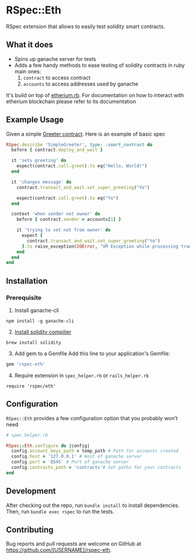 # RSpec::Eth

RSpec extension that allows to easily test solidity smart contracts.

## What it does

* Spins up ganache server for tests
* Adds a few handy methods to ease testing of solidity contracts in ruby main ones:
    1. `contract` to access contract
    2. `accounts` to access addresses used by ganache

It's build on top of [etherium.rb](https://github.com/EthWorks/ethereum.rb). For documentation on how to interact with etherium blockchain please refer to its documentation

## Example Usage
Given a simple [Greeter contract](https://github.com/TheSmartnik/rspec-eth/blob/master/contracts/simple_greeter.sol). Here is an example of basic spec

```ruby
RSpec.describe 'SimpleGreeter', type: :smart_contract do
  before { contract.deploy_and_wait }

  it 'sets greeting' do
    expect(contract.call.greet).to eq("Hello, World!")
  end

  it 'changes message' do
    contract.transact_and_wait.set_super_greeting("Yo")

    expect(contract.call.greet).to eq("Yo")
  end

  context 'when sender not owner' do
    before { contract.sender = accounts[1] }

    it 'trying to set not from owner' do
      expect {
        contract.transact_and_wait.set_super_greeting("Yo")
      }.to raise_exception(IOError, "VM Exception while processing transaction: revert Only owner")
    end
  end
end
```

## Installation

### Prerequisite

1. Install ganache-cli
```
npm install -g ganache-cli
```
2. [Install solidity compilier](https://docs.soliditylang.org/en/v0.8.9/installing-solidity.html)
```
brew install solidity
```

3. Add gem to a Gemfile
Add this line to your application's Gemfile:

```ruby
gem 'rspec-eth'
```

4. Require extension in `spec_helper.rb` or `rails_helper.rb`
```
require 'rspec/eth'
```

## Configuration

`RSpec::Eth` provides a few configuration option that you probably won't need

```ruby
# spec_helper.rb

RSpec::Eth.configure do |config|
  config.account_keys_path = temp_path # Path for accounts created
  config.host = '127.0.0.1' # Host of ganache server
  config.port = '8545' # Port of ganache server
  config.contracts_path = 'contracts'# Set paths for your contracts
end

```


## Development

After checking out the repo, run `bundle install` to install dependencies. Then, run `bundle exec rspec` to run the tests.


## Contributing

Bug reports and pull requests are welcome on GitHub at https://github.com/[USERNAME]/rspec-eth.

